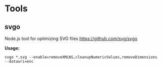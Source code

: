 # Tools

## svgo

Node.js tool for optimizing SVG files
https://github.com/svg/svgo

**Usage:**

`svgo *.svg --enable=removeXMLNS,cleanupNumericValues,removeDimensions --datauri=enc`
